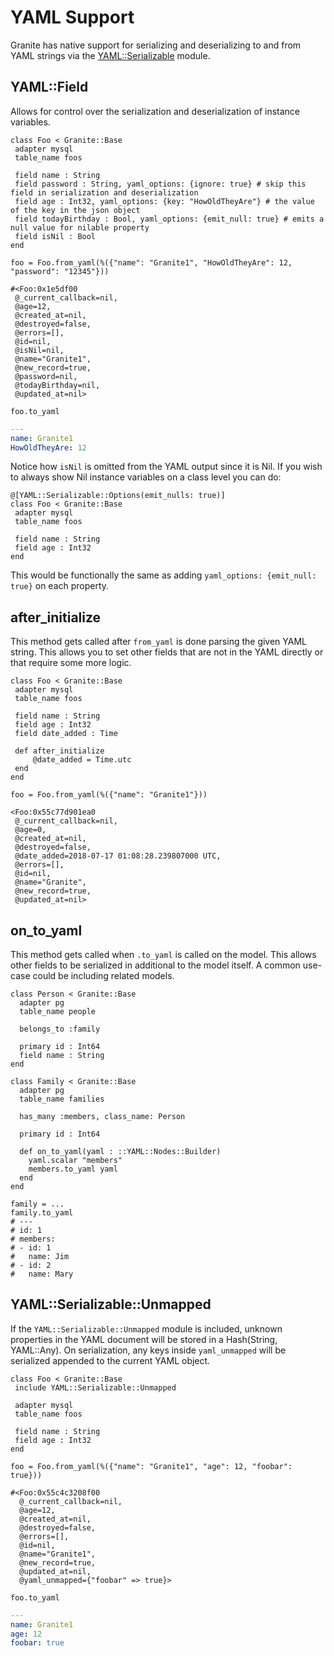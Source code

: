 # YAML Support

Granite has native support for serializing and deserializing to and from YAML strings via the [YAML::Serializable](https://crystal-lang.org/api/0.25.1/YAML/Serializable.html) module.

## YAML::Field

Allows for control over the serialization and deserialization of instance variables.  

   ```Crystal
class Foo < Granite::Base
    adapter mysql
    table_name foos

    field name : String
    field password : String, yaml_options: {ignore: true} # skip this field in serialization and deserialization
    field age : Int32, yaml_options: {key: "HowOldTheyAre"} # the value of the key in the json object 
    field todayBirthday : Bool, yaml_options: {emit_null: true} # emits a null value for nilable property
    field isNil : Bool
end
   ```

`foo = Foo.from_yaml(%({"name": "Granite1", "HowOldTheyAre": 12, "password": "12345"}))`

   ```Crystal
#<Foo:0x1e5df00
    @_current_callback=nil,
    @age=12,
    @created_at=nil,
    @destroyed=false,
    @errors=[],
    @id=nil,
    @isNil=nil,
    @name="Granite1",
    @new_record=true,
    @password=nil,
    @todayBirthday=nil,
    @updated_at=nil>
   ```

`foo.to_yaml`

   ```YAML
---
name: Granite1
HowOldTheyAre: 12
   ```

Notice how `isNil` is omitted from the YAML output since it is Nil.  If you wish to always show Nil instance variables on a class level you can do:

   ```Crystal
@[YAML::Serializable::Options(emit_nulls: true)]
class Foo < Granite::Base
    adapter mysql
    table_name foos

    field name : String
    field age : Int32
end
   ```

This would be functionally the same as adding `yaml_options: {emit_null: true}` on each property.

## after_initialize

This method gets called after `from_yaml` is done parsing the given YAML string. This allows you to set other fields that are not in the YAML directly or that require some more logic.

   ```Crystal
class Foo < Granite::Base
    adapter mysql
    table_name foos

    field name : String
    field age : Int32
    field date_added : Time

    def after_initialize
    	@date_added = Time.utc
    end
end
   ```

`foo = Foo.from_yaml(%({"name": "Granite1"}))`

   ```Crystal
<Foo:0x55c77d901ea0
    @_current_callback=nil,
    @age=0,
    @created_at=nil,
    @destroyed=false,
    @date_added=2018-07-17 01:08:28.239807000 UTC,
    @errors=[],
    @id=nil,
    @name="Granite",
    @new_record=true,
    @updated_at=nil>
   ```
## on_to_yaml

This method gets called when `.to_yaml` is called on the model.  This allows other fields to be serialized in additional to the model itself.  A common use-case could be including related models.

```crystal
class Person < Granite::Base
  adapter pg
  table_name people

  belongs_to :family

  primary id : Int64
  field name : String
end

class Family < Granite::Base
  adapter pg
  table_name families

  has_many :members, class_name: Person

  primary id : Int64
       
  def on_to_yaml(yaml : ::YAML::Nodes::Builder)
    yaml.scalar "members"
    members.to_yaml yaml
  end
end

family = ...
family.to_yaml
# ---
# id: 1
# members:
# - id: 1
#   name: Jim
# - id: 2
#   name: Mary
```

## YAML::Serializable::Unmapped

If the `YAML::Serializable::Unmapped` module is included, unknown properties in the YAML document will be stored in a Hash(String, YAML::Any). On serialization, any keys inside `yaml_unmapped` will be serialized appended to the current YAML object.

   ```Crystal
class Foo < Granite::Base
    include YAML::Serializable::Unmapped

    adapter mysql
    table_name foos

    field name : String
    field age : Int32
end
   ```

`foo = Foo.from_yaml(%({"name": "Granite1", "age": 12, "foobar": true}))`

   ```Crystal
#<Foo:0x55c4c3208f00
     @_current_callback=nil,
     @age=12,
     @created_at=nil,
     @destroyed=false,
     @errors=[],
     @id=nil,
     @name="Granite1",
     @new_record=true,
     @updated_at=nil,
     @yaml_unmapped={"foobar" => true}>
   ```

`foo.to_yaml`

   ```YAML
---
name: Granite1
age: 12
foobar: true
   ```
